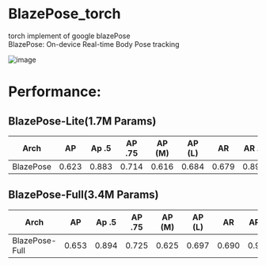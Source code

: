 # BlazePose_torch  

torch implement of google blazePose  
BlazePose: On-device Real-time Body Pose tracking  


![image](https://github.com/WangChyanhassth-2say/BlazePose_torch/blob/main/lite/lite_out.gif)  


# Performance:
## BlazePose-Lite(1.7M Params)  
| Arch | AP | Ap .5 | AP .75 | AP (M) | AP (L) | AR | AR .5 | AR .75 | AR (M) | AR (L) |
|---|---|---|---|---|---|---|---|---|---|---|
| BlazePose | 0.623 | 0.883 | 0.714 | 0.616 | 0.684 | 0.679 | 0.898 | 0.748 | 0.648 | 0.726 |  

## BlazePose-Full(3.4M Params)  
| Arch | AP | Ap .5 | AP .75 | AP (M) | AP (L) | AR | AR .5 | AR .75 | AR (M) | AR (L) |
|---|---|---|---|---|---|---|---|---|---|---|
| BlazePose-Full | 0.653 | 0.894 | 0.725 | 0.625 | 0.697 | 0.690 | 0.906 | 0.754 | 0.654 | 0.743 | 
